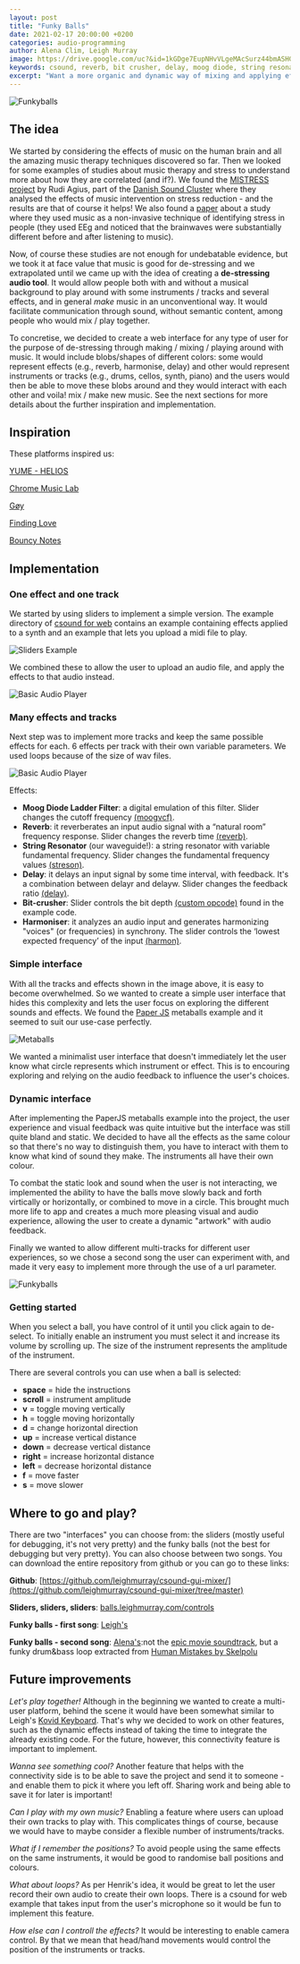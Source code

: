 ```yaml
---
layout: post
title: "Funky Balls"
date: 2021-02-17 20:00:00 +0200
categories: audio-programming
author: Alena Clim, Leigh Murray
image: https://drive.google.com/uc?&id=1kGDge7EupNHvVLgeMAcSurz44bmASHGO
keywords: csound, reverb, bit crusher, delay, moog diode, string resonator, harmoniser
excerpt: "Want a more organic and dynamic way of mixing and applying effects? Experiment with funky balls!"
---
```


![Funkyballs](https://drive.google.com/uc?&id=1kGDge7EupNHvVLgeMAcSurz44bmASHGO)

## The idea

We started by considering the effects of music on the human brain and all the amazing music therapy techniques discovered so far. Then we looked for some examples of studies about music therapy and stress to understand more about how they are correlated (and if?). We found the [MISTRESS project](https://www.google.com/url?sa=t&rct=j&q=&esrc=s&source=web&cd=&ved=2ahUKEwikwv23qPbuAhXwpIsKHfL7DlkQFjABegQIAhAD&url=https%3A%2F%2Fdanishsound.org%2Fwp-content%2Fuploads%2F2018%2F10%2FMISTRESS_Phase1_Report.pdf&usg=AOvVaw1s214Cl7_42xLTUh1_PFX5) by Rudi Agius, part of the [Danish Sound Cluster](https://danishsound.org/) where they analysed the effects of music intervention on stress reduction - and the results are that of course it helps! We also found a [paper](https://ieeexplore.ieee.org/document/7557197/authors#authors) about a study where they used music as a non-invasive technique of identifying stress in people (they used EEg and noticed that the brainwaves were substantially different before and after listening to music).

Now, of course these studies are not enough for undebatable evidence, but we took it at face value that music is good for de-stressing and we extrapolated until we came up with the idea of creating a **de-stressing audio tool**. It would allow people both with and without a musical background to play around with some instruments / tracks and several effects, and in general _make_ music in an unconventional way. It would facilitate communication through sound, without semantic content, among people who would mix / play together.

To concretise, we decided to create a web interface for any type of user for the purpose of de-stressing through making / mixing / playing around with music. It would include blobs/shapes of different colors: some would represent effects (e.g., reverb, harmonise, delay) and other would represent instruments or tracks (e.g., drums, cellos, synth, piano) and the users would then be able to move these blobs around and they would interact with each other and voila! mix / make new music. See the next sections for more details about the further inspiration and implementation.


## Inspiration

These platforms inspired us:

[YUME - HELIOS](http://unseen-music.com/yume/)

[Chrome Music Lab](https://artsandculture.google.com/experiment/blob-opera/AAHWrq360NcGbw)

[Gøy](http://goy-goy.herokuapp.com/)

[Finding Love](https://findinglove.activetheory.net/)

[Bouncy Notes](https://www.youtube.com/watch?v=lflaa09CVqg)

## Implementation

### One effect and one track

We started by using sliders to implement a simple version. The example directory of [csound for web](https://csound.com/download.html) contains an example containing effects applied to a synth and an example that lets you upload a midi file to play.

![Sliders Example](/assets/image/2021_02_19_leigh_slider_example.png)

We combined these to allow the user to upload an audio file, and apply the effects to that audio instead.

![Basic Audio Player](/assets/image/2021_02_19_leigh_basic_audio_player.png)

### Many effects and tracks

Next step was to implement more tracks and keep the same possible effects for each. 6 effects per track with their own variable parameters. We used loops because of the size of wav files.

![Basic Audio Player](/assets/image/2021_02_19_leigh_sliders_complete.png)

Effects:
- **Moog Diode Ladder Filter**: a digital emulation of this filter. Slider changes the cutoff frequency [(moogvcf)](http://www.csounds.com/manual/html/moogvcf.html).
- **Reverb**: it reverberates an input audio signal with a “natural room” frequency response. Slider changes the reverb time [(reverb)](http://www.csounds.com/manual/html/reverb.html).
- **String Resonator** (our waveguide!): a string resonator with variable fundamental frequency. Slider changes the fundamental frequency values [(streson)](http://www.csounds.com/manual/html/streson.html).
- **Delay**: it delays an input signal by some time interval, with feedback. It's a combination between delayr and delayw. Slider changes the feedback ratio [(delay)](http://www.csounds.com/manual/html/delay.html).
- **Bit-crusher**: Slider controls the bit depth [(custom opcode)](http://www.csounds.com/manual/html/upsamp.html) found in the example code.
- **Harmoniser**: it analyzes an audio input and generates harmonizing "voices" (or frequencies) in synchrony. The slider controls the ‘lowest expected frequency’ of the input [(harmon)](http://www.csounds.com/manual/html/harmon.html).

### Simple interface

With all the tracks and effects shown in the image above, it is easy to become overwhelmed. So we wanted to create a simple user interface that hides this complexity and lets the user focus on exploring the different sounds and effects.  We found the [Paper JS](http://paperjs.org/examples/meta-balls/) metaballs example and it seemed to suit our use-case perfectly.

![Metaballs](https://drive.google.com/uc?&id=1TBbYduy9oC9wDhP2TxUsPdYA9JytUenK)

We wanted a minimalist user interface that doesn't immediately let the user know what circle represents which instrument or effect. This is to encouring exploring and relying on the audio feedback to influence the user's choices.

### Dynamic interface

After implementing the PaperJS metaballs example into the project, the user experience and visual feedback was quite intuitive but the interface was still quite bland and static.  We decided to have all the effects as the same colour so that there's no way to distinguish them, you have to interact with them to know what kind of sound they make.  The instruments all have their own colour.

To combat the static look and sound when the user is not interacting, we implemented the ability to have the balls move slowly back and forth virtically or horizontally, or combined to move in a circle.  This brought much more life to app and creates a much more pleasing visual and audio experience, allowing the user to create a dynamic "artwork" with audio feedback.

Finally we wanted to allow different multi-tracks for different user experiences, so we chose a second song the user can experiment with, and made it very easy to implement more through the use of a url parameter.

![Funkyballs](https://drive.google.com/uc?&id=1kGDge7EupNHvVLgeMAcSurz44bmASHGO)

### Getting started

When you select a ball, you have control of it until you click again to de-select. To initially enable an instrument you must select it and increase its volume by scrolling up. The size of the instrument represents the amplitude of the instrument.

There are several controls you can use when a ball is selected:

- **space** = hide the instructions
- **scroll** = instrument amplitude
- **v** = toggle moving vertically
- **h** = toggle moving horizontally
- **d** = change horizontal direction
- **up** = increase vertical distance
- **down** = decrease vertical distance
- **right** = increase horizontal distance
- **left** = decrease horizontal distance
- **f** = move faster
- **s** = move slower

## Where to go and play?

There are two "interfaces" you can choose from: the sliders (mostly useful for debugging, it's not very pretty) and the funky balls (not the best for debugging but very pretty). You can also choose between two songs. You can download the entire repository from github or you can go to these links:

**Github**: [https://github.com/leighmurray/csound-gui-mixer/](https://github.com/leighmurray/csound-gui-mixer/tree/master)

**Sliders, sliders, sliders**: [balls.leighmurray.com/controls](https://balls.leighmurray.com/controls)

**Funky balls - first song**: [Leigh's](https://balls.leighmurray.com/)

**Funky balls - second song**: [Alena's](https://balls.leighmurray.com/?song=1):not the [epic movie soundtrack](https://cambridge-mt.com/ms/mtk/#NahumStrickland), but a funky drum&bass loop extracted from [Human Mistakes by Skelpolu](https://cambridge-mt.com/ms/mtk/#Skelpolu)

## Future improvements

_Let's play together!_ Although in the beginning we wanted to create a multi-user platform, behind the scene it would have been somewhat similar to Leigh's [Kovid Keyboard](https://mct-master.github.io/digital-audio/2020/11/03/kovid-keyboard.html). That's why we decided to work on other features, such as the dynamic effects instead of taking the time to integrate the already existing code. For the future, however, this connectivity feature is important to implement.

_Wanna see something cool?_ Another feature that helps with the connectivity side is to be able to save the project and send it to someone - and enable them to pick it where you left off. Sharing work and being able to save it for later is important!

_Can I play with my own music?_ Enabling a feature where users can upload their own tracks to play with. This complicates things of course, because we would have to maybe consider a flexible number of instruments/tracks.

_What if I remember the positions?_ To avoid people using the same effects on the same instruments, it would be good to randomise ball positions and colours.

_What about loops?_ As per Henrik's idea, it would be great to let the user record their own audio to create their own loops.  There is a csound for web example that takes input from the user's microphone so it would be fun to implement this feature.

_How else can I controll the effects?_ It would be interesting to enable camera control. By that we mean that head/hand movements would control the position of the instruments or tracks.






